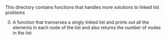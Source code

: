 This directory contains functions that handles more solutions to linked list problems

0. A function that tranverses a singly linked list and prints out all the elements in each node of the list and also returns the number of nodes in the list